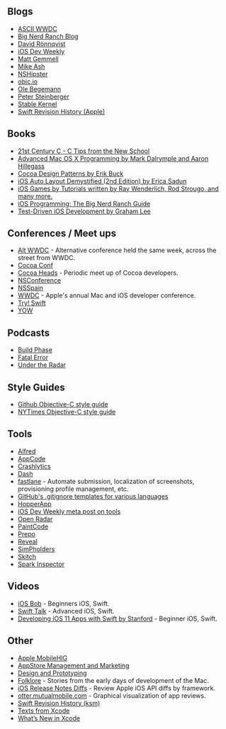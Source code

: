 ## Blogs
* [ASCII WWDC](http://asciiwwdc.com/)
* [Big Nerd Ranch Blog](https://www.bignerdranch.com/blog/categories/ios/)
* [David Rönnqvist](http://ronnqvi.st)
* [iOS Dev Weekly](https://iosdevweekly.com)
* [Matt Gemmell](http://mattgemmell.com/)
* [Mike Ash](https://www.mikeash.com/pyblog/)
* [NSHipster](http://nshipster.com)
* [objc.io](http://www.objc.io)
* [Ole Begemann](http://oleb.net/blog/)
* [Peter Steinberger](http://petersteinberger.com/)
* [Stable Kernel](http://stablekernel.com/blog/)
* [Swift Revision History (Apple)](https://developer.apple.com/library/prerelease/ios/documentation/Swift/Conceptual/Swift_Programming_Language/RevisionHistory.html)

## Books
* [21st Century C - C Tips from the New School](http://shop.oreilly.com/product/0636920025108.do)
* [Advanced Mac OS X Programming by Mark Dalrymple and Aaron Hillegass](http://www.amazon.com/Advanced-Programming-Edition-Core-Unix/dp/0974078514)
* [Cocoa Design Patterns by Erik Buck](http://www.amazon.com/Cocoa-Design-Patterns-Erik-Buck/dp/0321535022)
* [iOS Auto Layout Demystified (2nd Edition) by Erica Sadun](http://www.amazon.com/Auto-Layout-Demystified-Mobile-Programming/dp/0321967194/ref=sr_1_1?s=books&ie=UTF8&qid=1391090992&sr=1-1&keywords=erica+sadun)
* [iOS Games by Tutorials written by Ray Wenderlich, Rod Strougo, and many more.](http://www.amazon.com/iOS-Games-Tutorials-Ray-Wenderlich/dp/0989675114/ref=sr_1_1?ie=UTF8&qid=1400252037&sr=8-1&keywords=ray+wenderlich+book)
* [iOS Programming: The Big Nerd Ranch Guide](https://www.amazon.com/iOS-Programming-Ranch-Guide-Guides-ebook/dp/B01NCIA2KS)
* [Test-Driven iOS Development by Graham Lee](http://www.amazon.com/Test-Driven-iOS-Development-Developers-Library/dp/0321774183/ref=sr_1_2?s=books&ie=UTF8&qid=1391090838&sr=1-2&keywords=graham+lee)

## Conferences / Meet ups
* [Alt WWDC](http://www.altconf.com/) - Alternative conference held the same week, across the street from WWDC.
* [Cocoa Conf](http://cocoaconf.com/)
* [Cocoa Heads](http://cocoaheads.org) - Periodic meet up of Cocoa developers.
* [NSConference](http://nsconference.com/)
* [NSSpain](http://www.nsspain.com/)
* [WWDC](https://developer.apple.com/wwdc/) - Apple's annual Mac and iOS developer conference.
* [Try! Swift](https://www.tryswift.co)
* [YOW](https://yowconference.com.au)

## Podcasts
* [Build Phase](http://buildphase.fm/)
* [Fatal Error](https://fatalerror.fm)
* [Under the Radar](https://itunes.apple.com/au/podcast/under-the-radar/id1055685246?mt=2)

## Style Guides
* [Github Objective-C style guide](https://github.com/github/objective-c-style-guide)
* [NYTimes Objective-C style guide](https://github.com/NYTimes/objective-c-style-guide)

## Tools
* [Alfred](http://alfredapp.com)
* [AppCode](http://www.jetbrains.com/objc/)
* [Crashlytics](http://try.crashlytics.com)
* [Dash](http://kapeli.com/dash)
* [fastlane](https://fastlane.tools) - Automate submission, localization of screenshots, provisioning profile management, etc. 
* [GitHub's .gitignore templates for various languages](https://github.com/github/gitignore/blob/master/Objective-C.gitignore)
* [HopperApp](http://www.hopperapp.com)
* [iOS Dev Weekly meta post on tools](https://iosdevweekly.com/issues/178)
* [Open Radar](http://openradar.appspot.com/page/1)
* [PaintCode](https://www.paintcodeapp.com)
* [Prepo](https://wearemothership.com/work/prepo/)
* [Reveal](http://www.revealapp.com)
* [SimPholders](http://simpholders.com/)
* [Skitch](https://itunes.apple.com/us/app/skitch-snap.-mark-up.-share./id425955336?mt=12)
* [Spark Inspector](http://www.sparkinspector.com)

## Videos
* [iOS Bob](https://www.youtube.com/channel/UCbsk0XEE0MpAl-S2z7PNh7w) - Beginners iOS, Swift.
* [Swift Talk](http://talk.objc.io) - Advanced iOS, Swift.
* [Developing iOS 11 Apps with Swift
by Stanford](https://itunes.apple.com/us/course/developing-ios-11-apps-with-swift/id1309275316) - Beginner iOS, Swift.

## Other
* [Apple MobileHIG](https://developer.apple.com/library/ios/documentation/UserExperience/Conceptual/MobileHIG/)
* [AppStore Management and Marketing](https://gist.github.com/palmassi/814bbd7f06a9106ca7a1)
* [Design and Prototyping](https://gist.github.com/palmassi/04a1d9dc514f7ab7a89d)
* [Folklore](http://www.folklore.org) - Stories from the early days of development of the Mac.
* [iOS Release Notes Diffs](https://developer.apple.com/library/ios/releasenotes/General/iOS80APIDiffs/) - Review Apple iOS API diffs by framework. 
* [otter.mutualmobile.com](http://otter.mutualmobile.com/#app=333903271) - Graphical visualization of app reviews. 
* [Swift Revision History (ksm)](https://github.com/ksm/SwiftInFlux) 
* [Texts from Xcode](http://www.textfromxcode.com/)
* [What’s New in Xcode](https://developer.apple.com/library/prerelease/ios/documentation/DeveloperTools/Conceptual/WhatsNewXcode/Articles/Introduction.html)
